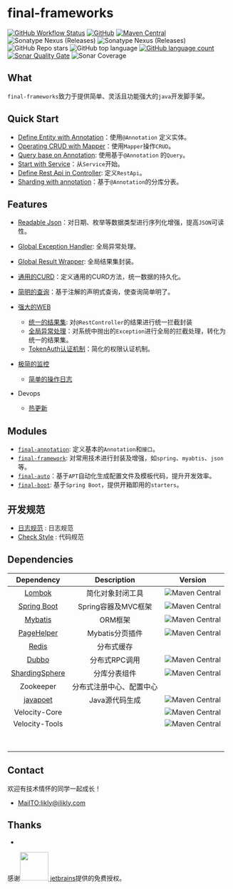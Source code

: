 # final-frameworks

[![GitHub Workflow Status](https://img.shields.io/github/workflow/status/likly/final-frameworks/CI)](https://github.com/likly/final-frameworks/actions?query=workflow%3ACI)
[![GitHub](https://img.shields.io/github/license/likly/final-frameworks)](http://www.apache.org/licenses/LICENSE-2.0.html)
[![Maven Central](https://img.shields.io/maven-central/v/org.ifinal.finalframework.frameworks/final-frameworks?label=maven&color=success)](https://mvnrepository.com/search?q=org.ifinal.finalframework)
![Sonatype Nexus (Releases)](https://img.shields.io/nexus/r/org.ifinal.finalframework.frameworks/final-frameworks?server=https%3A%2F%2Foss.sonatype.org%2F)
![Sonatype Nexus (Releases)](https://img.shields.io/nexus/s/org.ifinal.finalframework.frameworks/final-frameworks?server=https%3A%2F%2Foss.sonatype.org%2F)
![GitHub Repo stars](https://img.shields.io/github/stars/likly/final-frameworks)
![GitHub top language](https://img.shields.io/github/languages/top/likly/final-frameworks)
[![GitHub language count](https://img.shields.io/github/languages/count/likly/final-frameworks)](https://github.com/likly/final-frameworks)
[![Sonar Quality Gate](https://img.shields.io/sonar/alert_status/likly_final-frameworks?server=https%3A%2F%2Fsonarcloud.io)](https://scrutinizer-ci.com/g/likly/final-frameworks/)
![Sonar Coverage](https://img.shields.io/sonar/coverage/likly_final-frameworks?server=https%3A%2F%2Fsonarcloud.io)

## What

`final-frameworks`致力于提供简单、灵活且功能强大的`java`开发脚手架。

## Quick Start

* [Define Entity with Annotation](docs/quick-start/define-entity-with-annotation.md)：使用`@Annotation`
  定义实体。
* [Operating CRUD with Mapper](docs/quick-start/operating-crud-with-mapper.md)：使用`Mapper`操作`CRUD`。
* [Query base on Annotation](docs/quick-start/query-base-on-annotation.md): 使用基于`@Annotation`
  的`Query`。
* [Start with Service](docs/quick-start/start-with-service.md)：从`Service`开始。
* [Define Rest Api in Controller](docs/quick-start/define-rest-api-in-controller.md): 定义`RestApi`。
* [Sharding with annotation](docs/quick-start/sharding-with-annotation.md)：基于`@Annotation`的分库分表。

## Features

* [Readable Json](docs/features/readable-json.md)：对日期、枚举等数据类型进行序列化增强，提高`JSON`可读性。
* [Global Exception Handler](docs/features/global-exception-handler.md): 全局异常处理。
* [Global Result Wrapper](docs/features/global-result-wrapper.md): 全局结果集封装。


* [通用的CURD](docs/crud.md)：定义通用的CURD方法，统一数据的持久化。
* [简明的查询](docs/query.md)：基于注解的声明式查询，使查询简单明了。
* [强大的WEB](docs/web.md)
    * [统一的结果集](docs/web.md#统一的结果集): 对`@RestController`的结果进行统一拦截封装
    * [全局异常处理](docs/web.md#全局异常处理)：对系统中抛出的`Exception`进行全局的拦截处理，转化为统一的结果集。
    * [TokenAuth认证机制](docs/auth.md)：简化的权限认证机制。
* [极简的监控](docs/monitor.md)
    * [简单的操作日志](docs/monitor.md#简化的操作日志)
* Devops
    * [热更新](docs/hotswap.md)

## Modules

* [`final-annotation`](final-annotation/README.md): 定义基本的`Annotation`和`接口`。
* [`final-framework`](final-framework/README.md): 对常用技术进行封装及增强，如`spring`、`myabtis`、`json`等。
* [`final-auto`](final-auto/README.md)：基于`APT`自动化生成配置文件及模板代码，提升开发效率。
* [`final-boot`](final-boot/README.md): 基于`Spring Boot`，提供开箱即用的`starters`。

## 开发规范

* [日志规范](docs/code-rules/logger.md) : 日志规范
* [Check Style](https://github.com/likly/checkstyle) : 代码规范

## Dependencies

|                          Dependency                          |       Description        |                           Version                            |
| :----------------------------------------------------------: | :----------------------: | :----------------------------------------------------------: |
|       [Lombok](https://github.com/rzwitserloot/lombok)       |     简化对象封闭工具     | ![Maven Central](https://img.shields.io/maven-central/v/org.projectlombok/lombok?label=1.8.16) |
|    [Spring Boot](https://spring.io/projects/spring-boot)     |   Spring容器及MVC框架    | ![Maven Central](https://img.shields.io/maven-central/v/org.springframework.boot/spring-boot-starter-parent?label=v2.4.1) |
|    [Mybatis](https://mybatis.org/mybatis-3/zh/index.html)    |         ORM框架          | ![Maven Central](https://img.shields.io/maven-central/v/org.mybatis/mybatis?label=3.5.6) |
| [PageHelper](https://github.com/pagehelper/Mybatis-PageHelper) |     Mybatis分页插件      | ![Maven Central](https://img.shields.io/maven-central/v/com.github.pagehelper/pagehelper?label=5.2.0) |
|                  [Redis](https://redis.io/)                  |        分布式缓存        |                                                              |
|           [Dubbo](http://dubbo.apache.org/zh-cn/)            |      分布式RPC调用       | ![Maven Central](https://img.shields.io/maven-central/v/org.apache.dubbo/dubbo-spring-boot-starter?label=2.7.8) |
| [ShardingSphere](https://shardingsphere.apache.org/document/current/cn/overview/) |       分库分表组件       | ![Maven Central](https://img.shields.io/maven-central/v/org.apache.shardingsphere/shardingsphere-jdbc-core?label=5.0.0-alpha) |
|                          Zookeeper                           | 分布式注册中心、配置中心 |                                                              |
|        [javapoet](https://github.com/square/javapoet)        |      Java源代码生成      | ![Maven Central](https://img.shields.io/maven-central/v/com.squareup/javapoet?label=1.13.0) |
|                        Velocity-Core                         |                          | ![Maven Central](https://img.shields.io/maven-central/v/org.apache.velocity/velocity-engine-core?label=2.1) |
|                        Velocity-Tools                        |                          | ![Maven Central](https://img.shields.io/maven-central/v/org.apache.velocity.tools/velocity-tools-generic?label=3.0) |
|                                                              |                          |                                                              |
|                                                              |                          |                                                              |
|                                                              |                          |                                                              |
|                                                              |                          |                                                              |
|                                                              |                          |                                                              |
|                                                              |                          |                                                              |
|                                                              |                          |                                                              |
|                                                              |                          |                                                              |

## Contact

欢迎有技术情怀的同学一起成长！

* <a href="mailto:likly@ilikly.com?subject=Concat from github">MailTO:likly@ilikly.com</a>

## Thanks

*

感谢<a href="https://www.jetbrains.com/"><img src="https://www.jetbrains.com/apple-touch-icon.png" width="64" height="64">
jetbrains</a>提供的免费授权。
